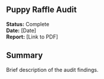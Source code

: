 ## Puppy Raffle Audit

**Status:** Complete  
**Date:** [Date]  
**Report:** [Link to PDF]

## Summary
Brief description of the audit findings.
